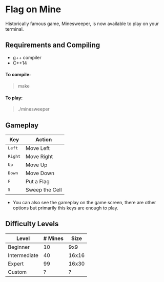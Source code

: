 # Flag on Mine

Historically famous game, Minesweeper, is now available to play on your terminal.

## Requirements and Compiling

* g++ compiler
* C++14

<h4> To compile: </h4>

> make

<h4> To play: </h4>

> ./minesweeper

## Gameplay

| Key | Action |
| ----------------- | -------------  |
| <kbd>Left</kbd>   | Move Left      |
| <kbd>Right</kbd>  | Move Right     |
| <kbd>Up</kbd>     | Move Up        |
| <kbd>Down</kbd>   | Move Down      |
| <kbd>F</kbd>      | Put a Flag     |
| <kbd>S</kbd>      | Sweep the Cell |

* You can also see the gameplay on the game screen, there are other options but primarily this keys are enough to play.

## Difficulty Levels

| Level | # Mines | Size |
| ------ | -----  | ----- |
| Beginner  | 10   | 9x9 |
| Intermediate  | 40  | 16x16 |
| Expert    | 99  | 16x30 |
| Custom  |  ?  | ? |